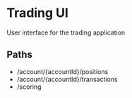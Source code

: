 # Trading UI

User interface for the trading application

## Paths

* /account/{accountId}/positions
* /account/{accountId}/transactions
* /scoring
